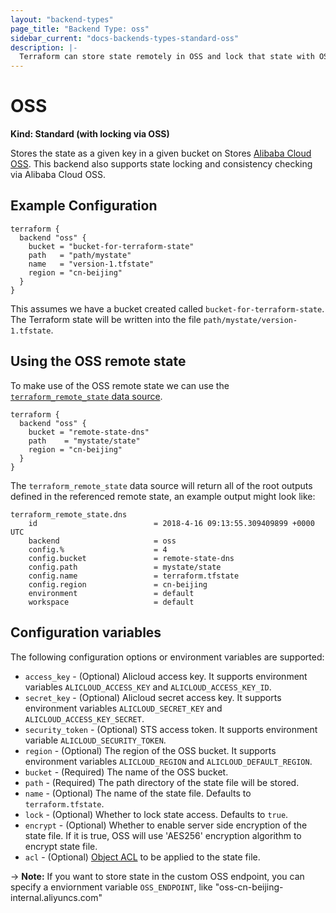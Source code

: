 ```yaml
---
layout: "backend-types"
page_title: "Backend Type: oss"
sidebar_current: "docs-backends-types-standard-oss"
description: |-
  Terraform can store state remotely in OSS and lock that state with OSS.
---
```


# OSS

**Kind: Standard (with locking via OSS)**

Stores the state as a given key in a given bucket on Stores
[Alibaba Cloud OSS](https://www.alibabacloud.com/help/product/31815.htm).
This backend also supports state locking and consistency checking via Alibaba Cloud OSS.


## Example Configuration

```hcl
terraform {
  backend "oss" {
    bucket = "bucket-for-terraform-state"
    path   = "path/mystate"
    name   = "version-1.tfstate"
    region = "cn-beijing"
  }
}
```

This assumes we have a bucket created called `bucket-for-terraform-state`. The
Terraform state will be written into the file `path/mystate/version-1.tfstate`.


## Using the OSS remote state

To make use of the OSS remote state we can use the
[`terraform_remote_state` data
source](/docs/providers/terraform/d/remote_state.html).

```hcl
terraform {
  backend "oss" {
    bucket = "remote-state-dns"
    path    = "mystate/state"
    region = "cn-beijing"
  }
}
```

The `terraform_remote_state` data source will return all of the root outputs
defined in the referenced remote state, an example output might look like:

```
terraform_remote_state.dns
    id                          = 2018-4-16 09:13:55.309409899 +0000 UTC
    backend                     = oss
    config.%                    = 4
    config.bucket               = remote-state-dns
    config.path                 = mystate/state
    config.name                 = terraform.tfstate
    config.region               = cn-beijing
    environment                 = default
    workspace                   = default
```

## Configuration variables

The following configuration options or environment variables are supported:

 * `access_key` - (Optional) Alicloud access key. It supports environment variables `ALICLOUD_ACCESS_KEY` and  `ALICLOUD_ACCESS_KEY_ID`.
 * `secret_key` - (Optional) Alicloud secret access key. It supports environment variables `ALICLOUD_SECRET_KEY` and  `ALICLOUD_ACCESS_KEY_SECRET`.
 * `security_token` - (Optional) STS access token. It supports environment variable `ALICLOUD_SECURITY_TOKEN`.
 * `region` - (Optional) The region of the OSS bucket. It supports environment variables `ALICLOUD_REGION` and `ALICLOUD_DEFAULT_REGION`.
 * `bucket` - (Required) The name of the OSS bucket.
 * `path` - (Required) The path directory of the state file will be stored.
 * `name` - (Optional) The name of the state file. Defaults to `terraform.tfstate`.
 * `lock` - (Optional) Whether to lock state access. Defaults to `true`.
 * `encrypt` - (Optional) Whether to enable server side
   encryption of the state file. If it is true, OSS will use 'AES256' encryption algorithm to encrypt state file.
 * `acl` - (Optional) [Object
   ACL](https://www.alibabacloud.com/help/doc-detail/52284.htm)
   to be applied to the state file.

-> **Note:** If you want to store state in the custom OSS endpoint, you can specify a enviornment variable `OSS_ENDPOINT`, like "oss-cn-beijing-internal.aliyuncs.com"

